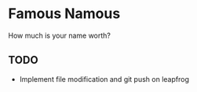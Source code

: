 Famous Namous
=============
How much is your name worth?

TODO
----
- Implement file modification and git push on leapfrog